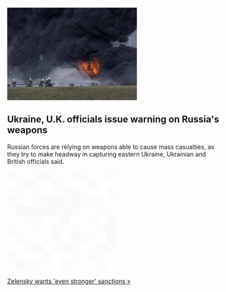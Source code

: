 
![Ukraine, U.K. officials issue warning on Russia's weapons](./20220611175853.png)
## Ukraine, U.K. officials issue warning on Russia's weapons

Russian forces are relying on weapons able to cause mass casualties, as they try to make headway in capturing eastern Ukraine, Ukrainian and British officials said.

![pic](../square_bg.png)

[Zelensky wants 'even stronger' sanctions »](https://www.yahoo.com/news/uk-military-russia-using-anti-062218648.html)
